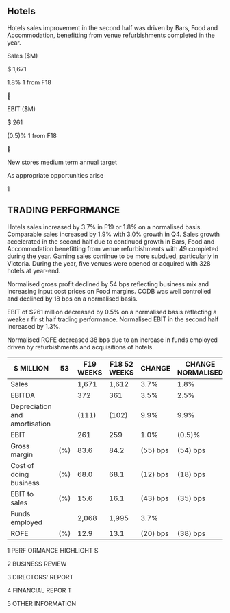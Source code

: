 ## Hotels

Hotels sales improvement in the second half was driven by Bars, Food and Accommodation, benefitting from venue refurbishments completed in the year.

<!-- image -->

Sales ($M)

$ 1,671

1.8% 1 from F18



EBIT ($M)

$ 261

(0.5)% 1 from F18



New stores medium term annual target

As appropriate opportunities arise

1

## TRADING PERFORMANCE

Hotels sales increased by 3.7% in F19 or 1.8% on a normalised basis. Comparable sales increased by 1.9% with 3.0% growth in Q4. Sales growth accelerated in the second half due to continued growth in Bars, Food and Accommodation benefitting from venue refurbishments with 49 completed during the year. Gaming sales continue to be more subdued, particularly in Victoria. During the year, five venues were opened or acquired with 328 hotels at year-end.

Normalised gross profit declined by 54 bps reflecting business mix and increasing input cost prices on Food margins. CODB was well controlled and declined by 18 bps on a normalised basis.

EBIT of $261 million decreased by 0.5% on a normalised basis reflecting a weake r fir st half trading performance. Normalised EBIT in the second half increased by 1.3%.

Normalised ROFE decreased 38 bps due to an increase in funds employed driven by refurbishments and acquisitions of hotels.

<!-- image -->

| $ MILLION                     | 53   | F19 WEEKS   | F18 52 WEEKS   | CHANGE   | CHANGE  NORMALISED   |
|-------------------------------|------|-------------|----------------|----------|----------------------|
| Sales                         |      | 1,671       | 1,612          | 3.7%     | 1.8%                 |
| EBITDA                        |      | 372         | 361            | 3.5%     | 2.5%                 |
| Depreciation and amortisation |      | (111)       | (102)          | 9.9%     | 9.9%                 |
| EBIT                          |      | 261         | 259            | 1.0%     | (0.5)%               |
| Gross margin                  | (%)  | 83.6        | 84.2           | (55) bps | (54) bps             |
| Cost of doing business        | (%)  | 68.0        | 68.1           | (12) bps | (18) bps             |
| EBIT to sales                 | (%)  | 15.6        | 16.1           | (43) bps | (35) bps             |
| Funds employed                |      | 2,068       | 1,995          | 3.7%     |                      |
| ROFE                          | (%)  | 12.9        | 13.1           | (20) bps | (38) bps             |

1 PERF ORMANCE HIGHLIGHT S

2 BUSINESS REVIEW

3 DIRECTORS' REPORT

4 FINANCIAL REPOR T

5 OTHER INFORMATION

<!-- image -->